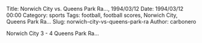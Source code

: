 Title: Norwich City vs. Queens Park Ra…, 1994/03/12
Date: 1994/03/12 00:00
Category: sports
Tags: football, football scores, Norwich City, Queens Park Ra…
Slug: norwich-city-vs-queens-park-ra
Author: carbonero


Norwich City 3 - 4 Queens Park Ra…
